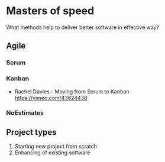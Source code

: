# Masters of speed

What methods help to deliver better software in effective way?


## Agile

### Scrum 

### Kanban

+ Rachel Davies - Moving from Scrum to Kanban https://vimeo.com/43624438


### NoEstimates 



## Project types

1. Starting new project from scratch
2. Enhancing of existing software
